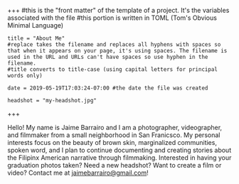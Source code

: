 +++
    #this is the "front matter" of the template of a project. It's the variables associated with the file
    #this portion is written in TOML (Tom's Obvious Minimal Language)
    
    title = "About Me"
    #replace takes the filename and replaces all hyphens with spaces so that when it appears on your page, it's using spaces. The filename is used in the URL and URLs can't have spaces so use hyphen in the filename.
    #title converts to title-case (using capital letters for principal words only)
    
    date = 2019-05-19T17:03:24-07:00 #the date the file was created
    
    headshot = "my-headshot.jpg"

+++

Hello! My name is Jaime Barrairo and I am a photographer, videographer, and filmmaker from a small neighborhood in San Franicsco. My personal interests focus on the beauty of brown skin, marginalized communities, spoken word, and I plan to continue documenting and creating stories about the Filipinx American narrative through filmmaking. Interested in having your graduation photos taken? Need a new headshot? Want to create a film or video? Contact me at jaimebarrairo@gmail.com!